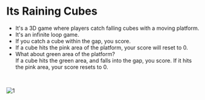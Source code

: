# Its Raining Cubes
  * It's a 3D game where players catch falling cubes with a moving platform.
  * It's an infinite loop game.
  * If you catch a cube within the gap, you score.
  * If a cube hits the pink area of the platform, your score will reset to 0.
  * What about green area of the platform? </br>
    If a cube hits the green area, and falls into the gap, you score. If it hits the pink area, your score resets to 0.
</br>

![1](https://user-images.githubusercontent.com/75565512/214499495-1509596c-ad01-4e0a-a855-215053c8208e.png)


